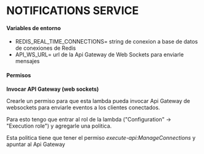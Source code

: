 # NOTIFICATIONS SERVICE

#### Variables de entorno

- REDIS_REAL_TIME_CONNECTIONS= string de conexion a base de datos de conexiones de Redis
- API_WS_URL= url de la Api Gateway de Web Sockets para enviarle mensajes

#### Permisos

**Invocar API Gateway (web sockets)**

Crearle un permiso para que esta lambda pueda invocar Api Gateway de websockets para enviarle eventos a los clientes conectados.

Para esto tengo que entrar al rol de la lambda ("Configuration" -> "Execution role") y agregarle una politica.

Esta politica tiene que tener el permiso _execute-api:ManageConnections_ y apuntar al Api Gateway
